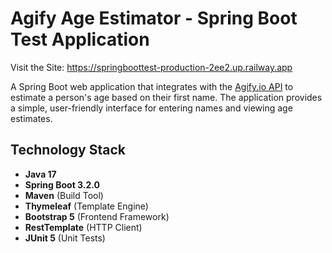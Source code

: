 # Agify Age Estimator - Spring Boot Test Application

Visit the Site: https://springboottest-production-2ee2.up.railway.app

A Spring Boot web application that integrates with the [Agify.io API](https://agify.io) to estimate a person's age based on their first name. The application provides a simple, user-friendly interface for entering names and viewing age estimates.

## Technology Stack

- **Java 17**
- **Spring Boot 3.2.0**
- **Maven** (Build Tool)
- **Thymeleaf** (Template Engine)
- **Bootstrap 5** (Frontend Framework)
- **RestTemplate** (HTTP Client)
- **JUnit 5** (Unit Tests)
